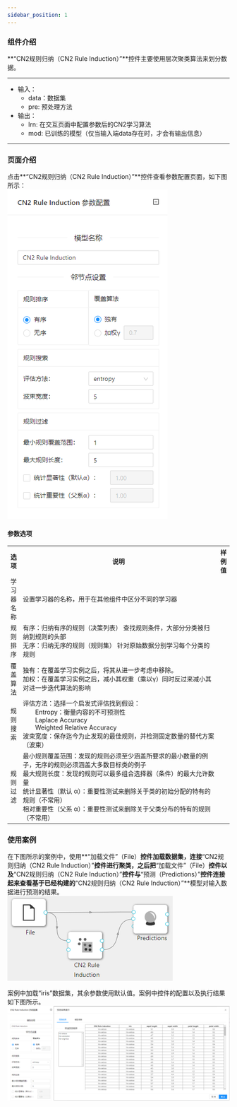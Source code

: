 ```yaml
---
sidebar_position: 1
---
```

### 组件介绍
**“CN2规则归纳（CN2 Rule Induction）”**控件主要使用层次聚类算法来划分数据。

<hr/>

- 输入：
  - data：数据集
  - pre: 预处理方法
- 输出：
  - lrn: 在交互页面中配置参数后的CN2学习算法
  - mod: 已训练的模型（仅当输入端data存在时，才会有输出信息）

<hr/>


### 页面介绍
点击**“CN2规则归纳（CN2 Rule Induction）”**控件查看参数配置页面，如下图所示：  
[ ![](/img/aistudio/model/cn2-rule-induction/param.png) ](/img/aistudio/model/cn2-rule-induction/param.png)

#### 参数选项
<table>
  <tr>
    <th>选项</th>
    <th width="650">说明</th>
    <th>样例值</th>
  </tr>
  <tr>
      <td>学习器名称</td> 
      <td>
      设置学习器的名称，用于在其他组件中区分不同的学习器
      </td> 
      <td></td>
  </tr>
  <tr>
      <td>规则排序</td> 
      <td>
      有序：归纳有序的规则（决策列表） 查找规则条件，大部分分类被归纳到规则的头部<br/>
      无序：归纳无序的规则（规则集） 针对原始数据分别学习每个分类的规则
      </td> 
      <td></td>
  </tr>
  <tr>
      <td>覆盖算法</td> 
      <td>
      独有：在覆盖学习实例之后，将其从进一步考虑中移除。<br/>
      加权：在覆盖学习实例之后，减小其权重（乘以γ）同时反过来减小其对进一步迭代算法的影响
      </td> 
      <td></td>
  </tr>
  <tr>
      <td>规则搜索</td> 
      <td>
      评估方法：选择一个启发式评估找到假设： <br/>
      &emsp;&emsp;Entropy：衡量内容的不可预测性 <br/>
      &emsp;&emsp;Laplace Accuracy  <br/>
      &emsp;&emsp;Weighted Relative Accuracy  <br/>
      波束宽度：保存迄今为止发现的最佳规则，并检测固定数量的替代方案（波束）
      </td> 
      <td></td>
  </tr>
  <tr>
      <td>规则过滤</td> 
      <td>
      最小规则覆盖范围：发现的规则必须至少涵盖所要求的最小数量的例子，无序的规则必须涵盖大多数目标类的例子<br/>
      最大规则长度：发现的规则可以最多组合选择器（条件）的最大允许数量<br/>
      统计显著性（默认 α）：重要性测试来删除关于类的初始分配的特有的规则（不常用）<br/>
      相对重要性（父系 α）：重要性测试来删除关于父类分布的特有的规则（不常用）
      </td> 
      <td></td>
  </tr>
</table>

### 使用案例
在下图所示的案例中，使用**“加载文件”（File）**控件加载数据集，连接**“CN2规则归纳（CN2 Rule Induction）”**控件进行聚类，之后把**“加载文件”（File）**控件以及**“CN2规则归纳（CN2 Rule Induction）”**控件与**“预测（Predictions）”**控件连接起来查看基于已经构建的**“CN2规则归纳（CN2 Rule Induction）”**模型对输入数据进行预测的结果。  
[ ![](/img/aistudio/model/cn2-rule-induction/workflow.png) ](/img/aistudio/model/cn2-rule-induction/workflow.png)

案例中加载“iris”数据集，其余参数使用默认值。案例中控件的配置以及执行结果如下图所示。  
[ ![](/img/aistudio/model/cn2-rule-induction/workflow-result.png) ](/img/aistudio/model/cn2-rule-induction/workflow-result.png)